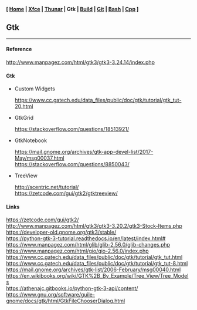 **[ [Home](00-Home.html) | [Xfce](01-Xfce.html) | [Thunar](02-Thunar.html) | Gtk | [Build](04-Build.html) | [Git](05-Git.html) | [Bash](06-Bash.html) | [Cpp](07-Cpp.html) ]**

## Gtk

---

#### Reference

http://www.manpagez.com/html/gtk3/gtk3-3.24.14/index.php  

#### Gtk

* Custom Widgets

    https://www.cc.gatech.edu/data_files/public/doc/gtk/tutorial/gtk_tut-20.html  

* GtkGrid

    https://stackoverflow.com/questions/18513921/  

* GtkNotebook

    https://mail.gnome.org/archives/gtk-app-devel-list/2017-May/msg00037.html  
    https://stackoverflow.com/questions/8850043/  

* TreeView

    http://scentric.net/tutorial/  
    https://zetcode.com/gui/gtk2/gtktreeview/  



#### Links

https://zetcode.com/gui/gtk2/  
http://www.manpagez.com/html/gtk3/gtk3-3.20.2/gtk3-Stock-Items.php  
https://developer-old.gnome.org/gtk3/stable/  
https://python-gtk-3-tutorial.readthedocs.io/en/latest/index.html#  
https://www.manpagez.com/html/glib/glib-2.56.0/glib-changes.php  
https://www.manpagez.com/html/gio/gio-2.56.0/index.php  
https://www.cc.gatech.edu/data_files/public/doc/gtk/tutorial/gtk_tut.html  
https://www.cc.gatech.edu/data_files/public/doc/gtk/tutorial/gtk_tut-8.html  
https://mail.gnome.org/archives/gtk-list/2006-February/msg00040.html  
https://en.wikibooks.org/wiki/GTK%2B_By_Example/Tree_View/Tree_Models  
https://athenajc.gitbooks.io/python-gtk-3-api/content/  
https://www.gnu.org/software/guile-gnome/docs/gtk/html/GtkFileChooserDialog.html  


